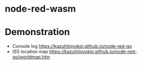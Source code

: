 # node-red-wasm
# Demonstration
- Console log
https://kazuhitoyokoi.github.io/node-red-go
- ISS location map
https://kazuhitoyokoi.github.io/node-red-go/worldmap.htm
